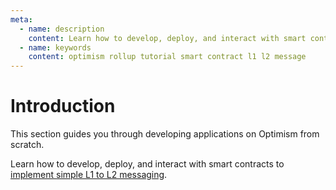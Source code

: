 ```yaml
---
meta:
  - name: description
    content: Learn how to develop, deploy, and interact with smart contracts on the Optimism network.
  - name: keywords
    content: optimism rollup tutorial smart contract l1 l2 message
---
```


# Introduction

This section guides you through developing applications on Optimism from scratch.

Learn how to develop, deploy, and interact with smart contracts to [implement simple L1 to L2 messaging](/tutorials/arbitrum/simple-l1-to-l2-messaging).
